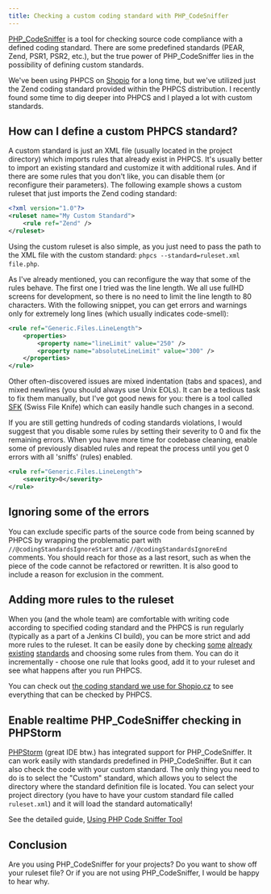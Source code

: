 ```yaml
---
title: Checking a custom coding standard with PHP_CodeSniffer
---
```


[PHP_CodeSniffer](https://github.com/squizlabs/PHP_CodeSniffer) is a tool for checking source code compliance with a defined coding standard. There are some predefined standards (PEAR, Zend, PSR1, PSR2, etc.), but the true power of PHP_CodeSniffer lies in the possibility of defining custom standards.

We've been using PHPCS on [Shopio](https://www.shopio.cz/) for a long time, but we've utilized just the Zend coding standard provided within the PHPCS distribution.  I recently found some time to dig deeper into PHPCS and I played a lot with custom standards.

How can I define a custom PHPCS standard?
-----------------------------------------------------
A custom standard is just an XML file (usually located in the project directory) which imports rules that already exist in PHPCS. It's usually better to import an existing standard and customize it with additional rules. And if there are some rules that you don't like, you can disable them (or reconfigure their parameters). The following example shows a custom ruleset that just imports the Zend coding standard:
~~~xml
<?xml version="1.0"?>
<ruleset name="My Custom Standard">
    <rule ref="Zend" />
</ruleset>
~~~

Using the custom ruleset is also simple, as you just need to pass the path to the XML file with the custom standard: `phpcs --standard=ruleset.xml file.php`.

As I've already mentioned, you can reconfigure the way that some of the rules behave. The first one I tried was the line length. We all use fullHD screens for development, so there is no need to limit the line length to 80 characters. With the following snippet, you can get errors and warnings only for extremely long lines (which usually indicates code-smell):
~~~xml
<rule ref="Generic.Files.LineLength">
	<properties>
		<property name="lineLimit" value="250" />
		<property name="absoluteLineLimit" value="300" />
	</properties>
</rule>
~~~

Other often-discovered issues are mixed indentation (tabs and spaces), and mixed newlines (you should always use Unix EOLs). It can be a tedious task to fix them manually, but I've got good news for you: there is a tool called [SFK](https://sourceforge.net/projects/swissfileknife/) (Swiss File Knife) which can easily handle such changes in a second.

If you are still getting hundreds of coding standards violations, I would suggest that you disable some rules by setting their severity to 0 and fix the remaining errors. When you have more time for codebase cleaning, enable some of previously disabled rules and repeat the process until you get 0 errors with all 'sniffs' (rules) enabled.
~~~xml
<rule ref="Generic.Files.LineLength">
	<severity>0</severity>
</rule>
~~~

Ignoring some of the errors
---------------------------------
You can exclude specific parts of the source code from being scanned by PHPCS by wrapping the problematic part with `//@codingStandardsIgnoreStart` and `//@codingStandardsIgnoreEnd` comments.
You should reach for those as a last resort, such as when the piece of the code cannot be refactored or rewritten. It is also good to include a reason for exclusion in the comment.


Adding more rules to the ruleset
--------------------------------------------
When you (and the whole team) are comfortable with writing code according to specified coding standard and the PHPCS is run regularly (typically as a part of a Jenkins CI build), you can be more strict and add more rules to the ruleset. It can be easily done by checking [some](https://github.com/squizlabs/PHP_CodeSniffer/blob/master/CodeSniffer/Standards/PSR1/ruleset.xml) [already](https://github.com/squizlabs/PHP_CodeSniffer/blob/master/CodeSniffer/Standards/PSR2/ruleset.xml) [existing](https://github.com/squizlabs/PHP_CodeSniffer/blob/master/CodeSniffer/Standards/Squiz/ruleset.xml) [standards](https://github.com/squizlabs/PHP_CodeSniffer/tree/master/CodeSniffer/Standards) and choosing some rules from them. You can do it incrementally - choose one rule that looks good, add it to your ruleset and see what happens after you run PHPCS.

You can check out [the coding standard we use for Shopio.cz](https://gist.github.com/mhujer/1e93face4a9d13648c91) to see everything that can be checked by PHPCS.


Enable realtime PHP_CodeSniffer checking in PHPStorm
-------------------------------------------------
[PHPStorm](https://www.jetbrains.com/phpstorm/) (great IDE btw.) has integrated support for PHP_CodeSniffer. It can work easily with standards predefined in PHP_CodeSniffer. But it can also check the code with your custom standard. The only thing you need to do is to select the "Custom" standard, which allows you to select the directory where the standard definition file is located. You can select your project directory (you have to have your custom standard file called `ruleset.xml`) and it will load the standard automatically!

See the detailed guide, [Using PHP Code Sniffer Tool](https://www.jetbrains.com/phpstorm/webhelp/using-php-code-sniffer-tool.html)


Conclusion
--------------
Are you using PHP_CodeSniffer for your projects? Do you want to show off your ruleset file? Or if you are not using PHP_CodeSniffer, I would be happy to hear why.
